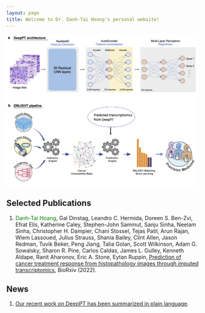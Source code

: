 ```yaml
---
layout: page
title: Welcome to Dr. Danh-Tai Hoang's personal website!
---
```



![deeppt](/images/deeppt100px.png "Deep PT")

## Selected Publications

1. <span style="color:green">Danh-Tai Hoang</span>, Gal Dinstag, Leandro C. Hermida, Doreen S. Ben-Zvi, Efrat Elis, Katherine Caley, Stephen-John Sammut, Sanju Sinha, Neelam Sinha, Christopher H. Dampier, Chani Stossel, Tejas Patil, Arun Rajan, Wiem Lassoued, Julius Strauss, Shania Bailey, Clint Allen, Jason Redman, Tuvik Beker, Peng Jiang, Talia Golan, Scott Wilkinson, Adam G. Sowalsky, Sharon R. Pine, Carlos Caldas, James L. Gulley, Kenneth Aldape, Ranit Aharonov, Eric A. Stone, Eytan Ruppin,
[Prediction of cancer treatment response from histopathology images through imputed transcriptomics](https://www.biorxiv.org/content/10.1101/2022.06.07.495219v2.full),
BioRxiv (2022).

## News
1. [Our recent work on DeepPT has been summarized in plain language](https://www.webwire.com/ViewPressRel.asp?aId=290352&fbclid=IwAR2mI35gXwy0fR1nzIGBPV1NJeuUiuT2yCNbPChyfxAXXUkEw9kd7TVO4xY).

